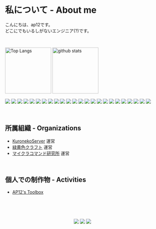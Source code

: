 # 私について - About me

こんにちは、ap12です。<br>
どこにでもいるしがないエンジニア(?)です。

<br>

<p align="left"> 
  <img alt="Top Langs" height="150px" src="https://github-readme-stats.vercel.app/api/top-langs/?username=ap12-code&layout=compact&show_icons=true&theme=dark" />
  <img alt="github stats" height="150px" src="https://github-readme-stats.vercel.app/api?username=ap12-code&theme=dark&show_icons=ture" />
</p>

![](https://img.shields.io/badge/Go-00ADD8.svg?style=for-the-badge&logo=Go&logoColor=white)
![](https://img.shields.io/badge/Python-3776AB.svg?style=for-the-badge&logo=Python&logoColor=white)
![](https://img.shields.io/badge/JavaScript-F7DF1E.svg?style=for-the-badge&logo=JavaScript&logoColor=black)
![](https://img.shields.io/badge/TypeScript-3178C6.svg?style=for-the-badge&logo=TypeScript&logoColor=white)
![](https://img.shields.io/badge/Node.js-5FA04E.svg?style=for-the-badge&logo=nodedotjs&logoColor=white)
![](https://img.shields.io/badge/Svelte-FF3E00.svg?style=for-the-badge&logo=Svelte&logoColor=white)
![](https://img.shields.io/badge/Next.js-000000.svg?style=for-the-badge&logo=nextdotjs&logoColor=white)
![](https://img.shields.io/badge/React-61DAFB.svg?style=for-the-badge&logo=React&logoColor=black)
![](https://img.shields.io/badge/HTML5-E34F26.svg?style=for-the-badge&logo=HTML5&logoColor=white)
![](https://img.shields.io/badge/CSS3-1572B6.svg?style=for-the-badge&logo=CSS3&logoColor=white)
![](https://img.shields.io/badge/Docker-2496ED.svg?style=for-the-badge&logo=Docker&logoColor=white)
![](https://img.shields.io/badge/Kubernetes-326CE5.svg?style=for-the-badge&logo=Kubernetes&logoColor=white)
![](https://img.shields.io/badge/K3s-FFC61C.svg?style=for-the-badge&logo=K3s&logoColor=black)
![](https://img.shields.io/badge/PostgreSQL-4169E1.svg?style=for-the-badge&logo=PostgreSQL&logoColor=white)
![](https://img.shields.io/badge/MariaDB-003545.svg?style=for-the-badge&logo=MariaDB&logoColor=white)
![](https://img.shields.io/badge/SQLite-003B57.svg?style=for-the-badge&logo=SQLite&logoColor=white)
![](https://img.shields.io/badge/Git-F05032.svg?style=for-the-badge&logo=Git&logoColor=white)
![](https://img.shields.io/badge/GitHub-181717.svg?style=for-the-badge&logo=GitHub&logoColor=white)
![](https://img.shields.io/badge/Argo%20CD-EF7B4D.svg?style=for-the-badge&logo=Argo&logoColor=white)
![](https://img.shields.io/badge/Linux-FCC624.svg?style=for-the-badge&logo=Linux&logoColor=black)
![](https://img.shields.io/badge/Ubuntu-E95420.svg?style=for-the-badge&logo=Ubuntu&logoColor=white)
![](https://img.shields.io/badge/Arch%20Linux-1793D1.svg?style=for-the-badge&logo=Arch-Linux&logoColor=white)
![](https://img.shields.io/badge/GNU%20Bash-4EAA25.svg?style=for-the-badge&logo=GNU-Bash&logoColor=white)
![](https://img.shields.io/badge/1Password-3B66BC.svg?style=for-the-badge&logo=1Password&logoColor=white)

<br>

## 所属組織 - Organizations
- [KuronekoServer](https://krnk.org) 運営
- [緑黄色クラフト](https://ryokuou-craft.com) 運営
- [マイクラコマンド研究所](https://komaken.net) 運営

<br>

## 個人での制作物 - Activities
- [AP12's Toolbox](https://tools.ap12.net)

<br><br><br>
<p align="center">
  <a href="https://twitter.ap12.net"><img src="https://img.shields.io/badge/X-000000.svg?style=for-the-badge&logo=X&logoColor=white"></a>
  <a href="https://zenn.dev/ap12"><img src="https://img.shields.io/badge/Zenn-3EA8FF.svg?style=for-the-badge&logo=Zenn&logoColor=white"></a>
  <a href="https://www.youtube.com/@ap12akpc"><img src="https://img.shields.io/badge/YouTube-FF0000.svg?style=for-the-badge&logo=YouTube&logoColor=white"></a>
</p>
